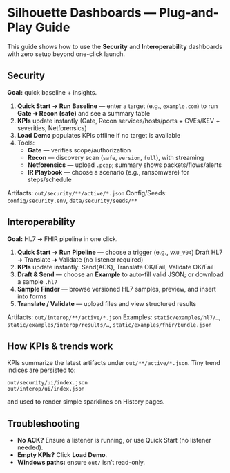 # Silhouette Dashboards — Plug-and-Play Guide

This guide shows how to use the **Security** and **Interoperability** dashboards with zero setup beyond one-click launch.

## Security
**Goal:** quick baseline + insights.
1) **Quick Start → Run Baseline** — enter a target (e.g., `example.com`) to run **Gate ➜ Recon (safe)** and see a summary table
2) **KPIs** update instantly (Gate, Recon services/hosts/ports + CVEs/KEV + severities, Netforensics)
3) **Load Demo** populates KPIs offline if no target is available
4) Tools:
   - **Gate** — verifies scope/authorization
   - **Recon** — discovery scan (`safe`, `version`, `full`), with streaming
   - **Netforensics** — upload `.pcap`; summary shows packets/flows/alerts
   - **IR Playbook** — choose a scenario (e.g., ransomware) for steps/schedule

Artifacts: `out/security/**/active/*.json`
Config/Seeds: `config/security.env`, `data/security/seeds/**`

## Interoperability
**Goal:** HL7 ➜ FHIR pipeline in one click.
1) **Quick Start → Run Pipeline** — choose a trigger (e.g., `VXU_V04`)
   Draft HL7 ➜ Translate ➜ Validate (no listener required)
2) **KPIs** update instantly: Send(ACK), Translate OK/Fail, Validate OK/Fail
3) **Draft & Send** — choose an **Example** to auto-fill valid JSON; or download a sample `.hl7`
4) **Sample Finder** — browse versioned HL7 samples, preview, and insert into forms
5) **Translate / Validate** — upload files and view structured results

Artifacts: `out/interop/**/active/*.json`
Examples: `static/examples/hl7/…`, `static/examples/interop/results/…`, `static/examples/fhir/bundle.json`

## How KPIs & trends work
KPIs summarize the latest artifacts under `out/**/active/*.json`.
Tiny trend indices are persisted to:
```
out/security/ui/index.json
out/interop/ui/index.json
```
and used to render simple sparklines on History pages.

## Troubleshooting
- **No ACK?** Ensure a listener is running, or use Quick Start (no listener needed).
- **Empty KPIs?** Click **Load Demo**.
- **Windows paths:** ensure `out/` isn’t read-only.

